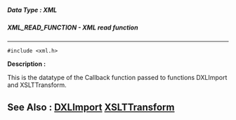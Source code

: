 ##### Data Type : XML
##### XML_READ_FUNCTION - XML read function
---
```
#include <xml.h>
```
**Description :**

This is the datatype of the Callback function passed to functions DXLImport and 
XSLTTransform.

**See Also :**
[DXLImport](/reference/Func/DXLImport)
[XSLTTransform](/reference/Func/XSLTTransform)
---
